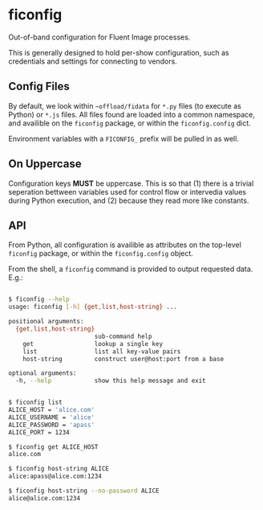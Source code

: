 ficonfig
========

Out-of-band configuration for Fluent Image processes.

This is generally designed to hold per-show configuration, such as credentials and settings for connecting to vendors.


Config Files
------------

By default, we look within `~offload/fidata` for `*.py` files (to execute as Python) or `*.js` files. All files found are loaded into a common namespace, and availible on the `ficonfig` package, or within the `ficonfig.config` dict.

Environment variables with a `FICONFIG_` prefix will be pulled in as well.


On Uppercase
------------

Configuration keys **MUST** be uppercase. This is so that (1) there is a trivial seperation bettween variables used for control flow or intervedia values during Python execution, and (2) because they read more like constants.


API
---

From Python, all configuration is availible as attributes on the top-level `ficonfig` package, or within the `ficonfig.config` object.

From the shell, a `ficonfig` command is provided to output requested data. E.g.:

~~~bash

$ ficonfig --help
usage: ficonfig [-h] {get,list,host-string} ...

positional arguments:
  {get,list,host-string}
                        sub-command help
    get                 lookup a single key
    list                list all key-value pairs
    host-string         construct user@host:port from a base

optional arguments:
  -h, --help            show this help message and exit


$ ficonfig list
ALICE_HOST = 'alice.com'
ALICE_USERNAME = 'alice'
ALICE_PASSWORD = 'apass'
ALICE_PORT = 1234

$ ficonfig get ALICE_HOST
alice.com

$ ficonfig host-string ALICE
alice:apass@alice.com:1234

$ ficonfig host-string --no-password ALICE
alice@alice.com:1234

~~~
